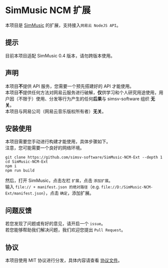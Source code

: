 # SimMusic NCM 扩展
本项目是 [SimMusic](https://github.com/YanJi314/SimMusic2024) 的扩展，支持接入`网易云 NodeJS API`。

## 提示
目前本项目适配 SimMusic 0.4 版本，请勿跨版本使用。

## 声明
本项目**不**提供 API 服务，您需要一个预先搭建好的 API 才能使用。  
本项目**不**提供任何方法对网易云服务进行破解，**仅**供学习和个人研究用途使用，用户因（不限于）使用、分发等行为产生的任何**后果**与 simsv-software 组织 **无关**。  
本项目与网易公司（网易云音乐版权所有者）**无关**。

## 安装使用
本项目需要您手动进行构建才能使用，具体步骤如下。  
注意，您可能需要一个良好的网络环境。  

```shell
git clone https://github.com/simsv-software/SimMusic-NCM-Ext --depth 1
cd SimMusic-NCM-Ext
npm i
npm run build
```

然后，打开 SimMusic，点击左栏 `扩展`，点击 `添加扩展`。  
输入 `file:// + manifest.json 的绝对路径`（e.g. `file://D:/SimMusic-NCM-Ext/manifest.json`），点击 `确定`，添加扩展。

## 问题反馈
若您发现了问题或有好的意见，请开启一个 `issue`。  
若您能够帮助我们解决问题，我们欢迎您提出 `Pull Request`。

## 协议
本项目使用 MIT 协议进行分发，具体内容请查看 [协议文件](/LICENSE)。